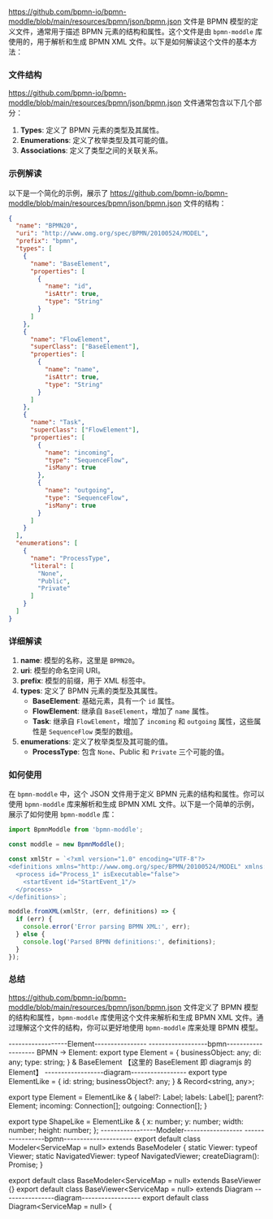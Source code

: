 https://github.com/bpmn-io/bpmn-moddle/blob/main/resources/bpmn/json/bpmn.json 文件是 BPMN 模型的定义文件，通常用于描述 BPMN 元素的结构和属性。这个文件是由 `bpmn-moddle` 库使用的，用于解析和生成 BPMN XML 文件。以下是如何解读这个文件的基本方法：

### 文件结构

https://github.com/bpmn-io/bpmn-moddle/blob/main/resources/bpmn/json/bpmn.json 文件通常包含以下几个部分：

1. **Types**: 定义了 BPMN 元素的类型及其属性。
2. **Enumerations**: 定义了枚举类型及其可能的值。
3. **Associations**: 定义了类型之间的关联关系。

### 示例解读

以下是一个简化的示例，展示了 https://github.com/bpmn-io/bpmn-moddle/blob/main/resources/bpmn/json/bpmn.json 文件的结构：

```json
{
  "name": "BPMN20",
  "uri": "http://www.omg.org/spec/BPMN/20100524/MODEL",
  "prefix": "bpmn",
  "types": [
    {
      "name": "BaseElement",
      "properties": [
        {
          "name": "id",
          "isAttr": true,
          "type": "String"
        }
      ]
    },
    {
      "name": "FlowElement",
      "superClass": ["BaseElement"],
      "properties": [
        {
          "name": "name",
          "isAttr": true,
          "type": "String"
        }
      ]
    },
    {
      "name": "Task",
      "superClass": ["FlowElement"],
      "properties": [
        {
          "name": "incoming",
          "type": "SequenceFlow",
          "isMany": true
        },
        {
          "name": "outgoing",
          "type": "SequenceFlow",
          "isMany": true
        }
      ]
    }
  ],
  "enumerations": [
    {
      "name": "ProcessType",
      "literal": [
        "None",
        "Public",
        "Private"
      ]
    }
  ]
}
```

### 详细解读

1. **name**: 模型的名称，这里是 `BPMN20`。
2. **uri**: 模型的命名空间 URI。
3. **prefix**: 模型的前缀，用于 XML 标签中。
4. **types**: 定义了 BPMN 元素的类型及其属性。
   - **BaseElement**: 基础元素，具有一个 `id` 属性。
   - **FlowElement**: 继承自 `BaseElement`，增加了 `name` 属性。
   - **Task**: 继承自 `FlowElement`，增加了 `incoming` 和 `outgoing` 属性，这些属性是 `SequenceFlow` 类型的数组。
5. **enumerations**: 定义了枚举类型及其可能的值。
   - **ProcessType**: 包含 `None`、Public 和 `Private` 三个可能的值。

### 如何使用

在 `bpmn-moddle` 中，这个 JSON 文件用于定义 BPMN 元素的结构和属性。你可以使用 `bpmn-moddle` 库来解析和生成 BPMN XML 文件。以下是一个简单的示例，展示了如何使用 `bpmn-moddle` 库：

```javascript
import BpmnModdle from 'bpmn-moddle';

const moddle = new BpmnModdle();

const xmlStr = `<?xml version="1.0" encoding="UTF-8"?>
<definitions xmlns="http://www.omg.org/spec/BPMN/20100524/MODEL" xmlns:xsi="http://www.w3.org/2001/XMLSchema-instance">
  <process id="Process_1" isExecutable="false">
    <startEvent id="StartEvent_1"/>
  </process>
</definitions>`;

moddle.fromXML(xmlStr, (err, definitions) => {
  if (err) {
    console.error('Error parsing BPMN XML:', err);
  } else {
    console.log('Parsed BPMN definitions:', definitions);
  }
});
```

### 总结

https://github.com/bpmn-io/bpmn-moddle/blob/main/resources/bpmn/json/bpmn.json 文件定义了 BPMN 模型的结构和属性，`bpmn-moddle` 库使用这个文件来解析和生成 BPMN XML 文件。通过理解这个文件的结构，你可以更好地使用 `bpmn-moddle` 库来处理 BPMN 模型。


------------------Element----------------
------------------bpmn-------------------
BPMN -> Element:
export type Element = {
  businessObject: any;
  di: any;
  type: string;
} & BaseElement 【这里的 BaseElement 即 diagramjs 的 Element】
------------------diagram-----------------
export type ElementLike = {
  id: string;
  businessObject?: any;
} & Record<string, any>;

export type Element = ElementLike & {
  label?: Label;
  labels: Label[];
  parent?: Element;
  incoming: Connection[];
  outgoing: Connection[];
}

export type ShapeLike = ElementLike & {
  x: number;
  y: number;
  width: number;
  height: number;
};
-----------------Modeler------------------
-----------------bpmn---------------------
export default class Modeler<ServiceMap = null> extends BaseModeler<ServiceMap> {
  static Viewer: typeof Viewer;
  static NavigatedViewer: typeof NavigatedViewer;
  createDiagram(): Promise<ImportXMLResult>;
}

export default class BaseModeler<ServiceMap = null> extends BaseViewer<ServiceMap> {}
export default class BaseViewer<ServiceMap = null> extends Diagram<ServiceMap> 
----------------diagram------------------
export default class Diagram<ServiceMap = null> {